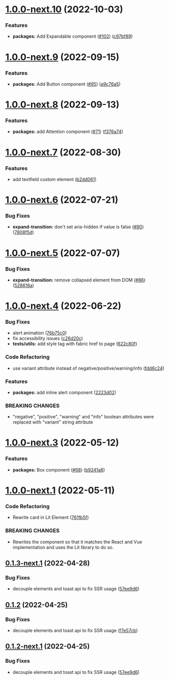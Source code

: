 # [1.0.0-next.10](https://github.com/fabric-ds/elements/compare/v1.0.0-next.9...v1.0.0-next.10) (2022-10-03)


### Features

* **packages:** Add Expandable component ([#102](https://github.com/fabric-ds/elements/issues/102)) ([c97bf89](https://github.com/fabric-ds/elements/commit/c97bf8955c0d49564931d351adb029bacc8b1967))

# [1.0.0-next.9](https://github.com/fabric-ds/elements/compare/v1.0.0-next.8...v1.0.0-next.9) (2022-09-15)


### Features

* **packages:** Add Button component ([#95](https://github.com/fabric-ds/elements/issues/95)) ([a9c76a5](https://github.com/fabric-ds/elements/commit/a9c76a54b2c8307271ad540a639e9a378d352777))

# [1.0.0-next.8](https://github.com/fabric-ds/elements/compare/v1.0.0-next.7...v1.0.0-next.8) (2022-09-13)


### Features

* **packages:** add Attention component ([#71](https://github.com/fabric-ds/elements/issues/71)) ([f376a74](https://github.com/fabric-ds/elements/commit/f376a742101e3944cf79351a96b81a0edd458d6c))

# [1.0.0-next.7](https://github.com/fabric-ds/elements/compare/v1.0.0-next.6...v1.0.0-next.7) (2022-08-30)


### Features

* add textfield custom element ([b2dd061](https://github.com/fabric-ds/elements/commit/b2dd061884b9d01eb0fe36835f155887dfa5ed50))

# [1.0.0-next.6](https://github.com/fabric-ds/elements/compare/v1.0.0-next.5...v1.0.0-next.6) (2022-07-21)


### Bug Fixes

* **expand-transition:** don't set aria-hidden if value is false ([#90](https://github.com/fabric-ds/elements/issues/90)) ([7808f5d](https://github.com/fabric-ds/elements/commit/7808f5df32f3fcac90c4e93671a4fcd243ec269b))

# [1.0.0-next.5](https://github.com/fabric-ds/elements/compare/v1.0.0-next.4...v1.0.0-next.5) (2022-07-07)


### Bug Fixes

* **expand-transition:** remove collapsed element from DOM ([#86](https://github.com/fabric-ds/elements/issues/86)) ([528618a](https://github.com/fabric-ds/elements/commit/528618adda0a111a30c9108ebbfd13dcdd9d6422))

# [1.0.0-next.4](https://github.com/fabric-ds/elements/compare/v1.0.0-next.3...v1.0.0-next.4) (2022-06-22)


### Bug Fixes

* alert animation ([76b75c0](https://github.com/fabric-ds/elements/commit/76b75c0a4e39d88207f5c5c2df34efe7fbfff0ea))
* fix accessibility issues ([c26d20c](https://github.com/fabric-ds/elements/commit/c26d20cd69abf90fda52dfe7270e7f4203aa95bd))
* **tests/utils:** add style tag with fabric href to page ([622c80f](https://github.com/fabric-ds/elements/commit/622c80f5e7f4d124fdf60163a1ba329e31e63fdd))


### Code Refactoring

* use variant attribute instead of negative/positive/warning/info ([fdd6c24](https://github.com/fabric-ds/elements/commit/fdd6c2499316d54b0241dca87b64cbb139f3b8a9))


### Features

* **packages:** add inline alert component ([2223d02](https://github.com/fabric-ds/elements/commit/2223d0298226f3bbf2dc94f525819113b3728843))


### BREAKING CHANGES

* "negative", "positive", "warning" and "info" boolean attributes were replaced with
"variant" string attribute

# [1.0.0-next.3](https://github.com/fabric-ds/elements/compare/v1.0.0-next.2...v1.0.0-next.3) (2022-05-12)


### Features

* **packages:** Box component ([#68](https://github.com/fabric-ds/elements/issues/68)) ([b9241a8](https://github.com/fabric-ds/elements/commit/b9241a85af8aad804c3d45b9da4ae0a6ed1577a1))

# [1.0.0-next.1](https://github.com/fabric-ds/elements/compare/v0.1.3-next.1...v1.0.0-next.1) (2022-05-11)


### Code Refactoring

* Rewrite card in Lit Element ([761fb5f](https://github.com/fabric-ds/elements/commit/761fb5fbc96f9bac8079536f591a70e525bf2e03))


### BREAKING CHANGES

* Rewrites the component so that it matches the React and Vue implementation and uses the Lit library to do so.

## [0.1.3-next.1](https://github.com/fabric-ds/elements/compare/v0.1.2...v0.1.3-next.1) (2022-04-28)

### Bug Fixes

- decouple elements and toast api to fix SSR usage
  ([57ee9d6](https://github.com/fabric-ds/elements/commit/57ee9d67122eb8ad693d901f10fa5a951f32b5c1))

## [0.1.2](https://github.com/fabric-ds/elements/compare/v0.1.1...v0.1.2) (2022-04-25)

### Bug Fixes

- decouple elements and toast api to fix SSR usage
  ([f7e57cb](https://github.com/fabric-ds/elements/commit/f7e57cb4139a2942c6d971ba650b30a2c825d27d))

## [0.1.2-next.1](https://github.com/fabric-ds/elements/compare/v0.1.1...v0.1.2-next.1) (2022-04-25)

### Bug Fixes

- decouple elements and toast api to fix SSR usage
  ([57ee9d6](https://github.com/fabric-ds/elements/commit/57ee9d67122eb8ad693d901f10fa5a951f32b5c1))
